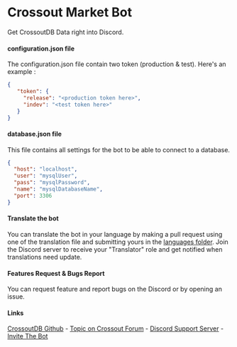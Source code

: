 # Crossout Market Bot
Get CrossoutDB Data right into Discord.

#### configuration.json file
The configuration.json file contain two token (production & test).
Here's an example : 

```json
{
   "token": {
     "release": "<production token here>",
     "indev": "<test token here>"
   }
}
```

#### database.json file
This file contains all settings for the bot to be able to connect to a database.

 ```json
{
   "host": "localhost",
   "user": "mysqlUser",
   "pass": "mysqlPassword",
   "name": "mysqlDatabaseName",
   "port": 3306
}
 ```

#### Translate the bot
You can translate the bot in your language by making a pull request using one of the translation file and submitting yours in the [languages folder](https://github.com/alexpado/CrossoutMarketBot/tree/master/src/main/languages).
Join the Discord server to receive your "Translator" role and get notified when translations need update.

#### Features Request & Bugs Report
You can request feature and report bugs on the Discord or by opening an issue.


#### Links
[CrossoutDB Github](https://github.com/Zicore/CrossoutMarket) - [Topic on Crossout Forum](https://forum.crossout.net/index.php?/topic/295123-crossout-market-discord-bot/) - [Discord Support Server](https://discord.gg/hxAx8yP) - [Invite The Bot](https://discordapp.com/api/oauth2/authorize?client_id=500032551977746453&permissions=59456&scope=bot)